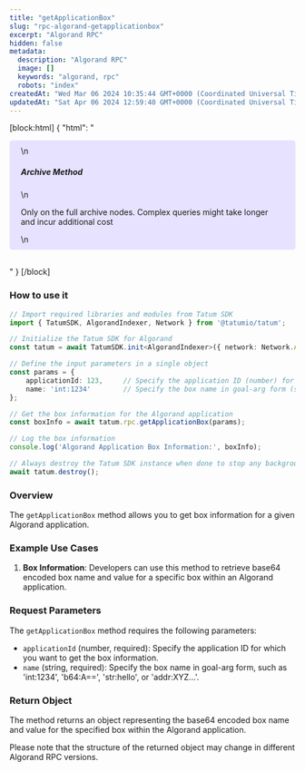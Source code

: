 ```yaml
---
title: "getApplicationBox"
slug: "rpc-algorand-getapplicationbox"
excerpt: "Algorand RPC"
hidden: false
metadata: 
  description: "Algorand RPC"
  image: []
  keywords: "algorand, rpc"
  robots: "index"
createdAt: "Wed Mar 06 2024 10:35:44 GMT+0000 (Coordinated Universal Time)"
updatedAt: "Sat Apr 06 2024 12:59:40 GMT+0000 (Coordinated Universal Time)"
---
```

[block:html]
{
  "html": "<div style="padding: 10px 20px; border-radius: 5px; background-color: #e6e2ff; margin: 0 0 30px 0;">\n  <h5>Archive Method</h5>\n  <p>Only on the full archive nodes. Complex queries might take longer and incur additional cost</p>\n</div>"
}
[/block]


### How to use it

```typescript
// Import required libraries and modules from Tatum SDK
import { TatumSDK, AlgorandIndexer, Network } from '@tatumio/tatum';

// Initialize the Tatum SDK for Algorand
const tatum = await TatumSDK.init<AlgorandIndexer>({ network: Network.ALGORAND_INDEXER });

// Define the input parameters in a single object
const params = {
    applicationId: 123,     // Specify the application ID (number) for which you want to get the box information.
    name: 'int:1234'        // Specify the box name in goal-arg form (string).
};

// Get the box information for the Algorand application
const boxInfo = await tatum.rpc.getApplicationBox(params);

// Log the box information
console.log('Algorand Application Box Information:', boxInfo);

// Always destroy the Tatum SDK instance when done to stop any background processes
await tatum.destroy();
```

### Overview

The `getApplicationBox` method allows you to get box information for a given Algorand application.

### Example Use Cases

1. **Box Information**: Developers can use this method to retrieve base64 encoded box name and value for a specific box within an Algorand application.

### Request Parameters

The `getApplicationBox` method requires the following parameters:

- `applicationId` (number, required): Specify the application ID for which you want to get the box information.
- `name` (string, required): Specify the box name in goal-arg form, such as 'int:1234', 'b64:A==', 'str:hello', or 'addr:XYZ...'.

### Return Object

The method returns an object representing the base64 encoded box name and value for the specified box within the Algorand application. 

Please note that the structure of the returned object may change in different Algorand RPC versions.
